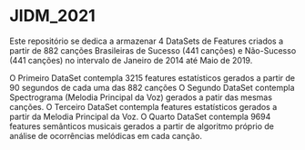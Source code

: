 # JIDM_2021

Este repositório se dedica a armazenar 4 DataSets de Features criados a partir de 882 canções Brasileiras de Sucesso (441 canções) 
e Não-Sucesso (441 canções) no intervalo de Janeiro de 2014 até Maio de 2019.

O Primeiro DataSet contempla 3215 features estatísticos gerados a partir de 90 segundos de cada uma das 882 canções
O Segundo DataSet contempla Spectrograma (Melodia Principal da Voz) gerados a patir das mesmas canções.
O Terceiro DataSet contempla features estatísticos gerados a partir da Melodia Principal da Voz.
O Quarto DataSet contempla 9694 features semânticos musicais gerados a partir de algoritmo próprio de análise de ocorrências melódicas em cada canção.
